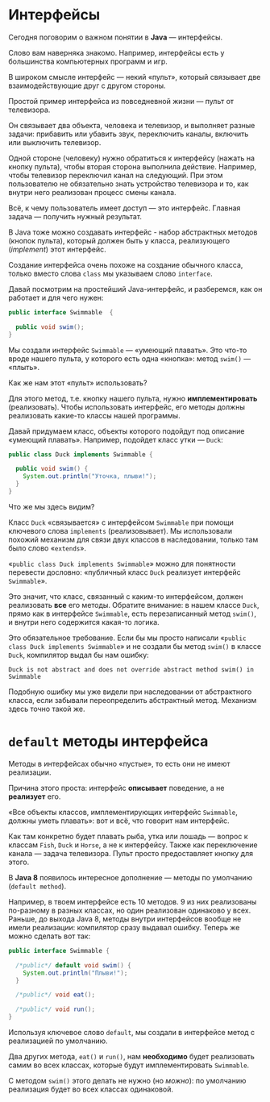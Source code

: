 # Интерфейсы

Сегодня поговорим о важном понятии в **Java** — интерфейсы.

Слово вам наверняка знакомо. Например, интерфейсы есть у большинства компьютерных программ и игр.

В широком смысле интерфейс — некий «пульт», который связывает две взаимодействующие друг с другом стороны.

Простой пример интерфейса из повседневной жизни — пульт от телевизора.

Он связывает два объекта, человека и телевизор, и выполняет разные задачи: прибавить или убавить звук, переключить каналы, включить или выключить телевизор.

Одной стороне (человеку) нужно обратиться к интерфейсу (нажать на кнопку пульта), чтобы вторая сторона выполнила действие. Например, чтобы телевизор переключил канал на следующий. При этом пользователю не обязательно знать устройство телевизора и то, как внутри него реализован процесс смены канала.

Всё, к чему пользователь имеет доступ — это интерфейс. Главная задача — получить нужный результат.

В Java тоже можно создавать интерфейс - набор абстрактных методов (кнопок пульта), который должен быть у класса, реализующего (*implement*) этот интерфейс.

Создание интерфейса очень похоже на создание обычного класса, только вместо слова `class` мы указываем слово `interface`.

Давай посмотрим на простейший Java-интерфейс, и разберемся, как он работает и для чего нужен:

```java
public interface Swimmable  {

  public void swim();
}
```

Мы создали интерфейс `Swimmable` — «умеющий плавать». Это что-то вроде нашего пульта, у которого есть одна «кнопка»: метод `swim()`  — «плыть».

Как же нам этот «пульт» использовать?

Для этого метод, т.е. кнопку нашего пульта, нужно **имплементировать** (реализовать). Чтобы использовать интерфейс, его методы должны реализовать какие-то классы нашей программы.

Давай придумаем класс, объекты которого подойдут под описание «умеющий плавать». Например, подойдет класс утки — `Duck`:
```java
public class Duck implements Swimmable {

  public void swim() {
    System.out.println("Уточка, плыви!");
  }
}
```
Что же мы здесь видим?

Класс `Duck` «связывается» с интерфейсом `Swimmable` при помощи ключевого слова `implements` (реализовывает). Мы использовали похожий механизм для связи двух классов в наследовании, только там было слово «`extends`».

«`public class Duck implements Swimmable`» можно для понятности перевести дословно: «публичный класс `Duck` реализует интерфейс `Swimmable`».

Это значит, что класс, связанный с каким-то интерфейсом, должен реализовать **все** его методы. Обратите внимание: в нашем классе `Duck`, прямо как в интерфейсе `Swimmable`, есть перезаписанный метод `swim()`, и внутри него содержится какая-то логика.

Это обязательное требование. Если бы мы просто написали «`public class Duck implements Swimmable`» и не создали бы метод `swim()` в классе `Duck`, компилятор выдал бы нам ошибку:
```
Duck is not abstract and does not override abstract method swim() in Swimmable
```

Подобную ошибку мы уже видели при наследовании от абстрактного класса, если забывали переопределить абстрактный метод. Механизм здесь точно такой же.

# `default` методы интерфейса

Методы в интерфейсах обычно «пустые», то есть они не имеют реализации.

Причина этого проста: интерфейс **описывает** поведение, а не **реализует** его.

«Все объекты классов, имплементирующих интерфейс `Swimmable`, должны уметь плавать»: вот и всё, что говорит нам интерфейс.

Как там конкретно будет плавать рыба, утка или лошадь — вопрос к классам `Fish`, `Duck` и `Horse`, а не к интерфейсу. Также как переключение канала — задача телевизора. Пульт просто предоставляет кнопку для этого.

В **Java 8** появилось интересное дополнение — методы по умолчанию (`default method`).

Например, в твоем интерфейсе есть 10 методов. 9 из них реализованы по-разному в разных классах, но один реализован одинаково у всех. Раньше, до выхода Java 8, методы внутри интерфейсов вообще не имели реализации: компилятор сразу выдавал ошибку. Теперь же можно сделать вот так:
```java
public interface Swimmable {

  /*public*/ default void swim() {
    System.out.println("Плыви!");
  }

  /*public*/ void eat();

  /*public*/ void run();
}
```

Используя ключевое слово `default`, мы создали в интерфейсе метод с реализацией по умолчанию.

Два других метода, `eat()` и `run()`, нам **необходимо** будет реализовать самим во всех классах, которые будут имплементировать `Swimmable`.

С методом `swim()` этого делать не нужно (но *можно*): по умолчанию реализация будет во всех классах одинаковой.

